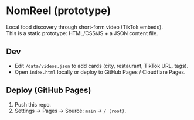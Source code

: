 # NomReel (prototype)

Local food discovery through short-form video (TikTok embeds).  
This is a static prototype: HTML/CSS/JS + a JSON content file.

## Dev
- Edit `/data/videos.json` to add cards (city, restaurant, TikTok URL, tags).
- Open `index.html` locally or deploy to GitHub Pages / Cloudflare Pages.

## Deploy (GitHub Pages)
1) Push this repo.  
2) Settings → Pages → Source: `main` → `/ (root)`.  
